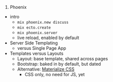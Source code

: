 1. Phoenix 
  + intro
    * `mix phoenix.new discuss`
    * `mix ecto.create`
    * `mix phoenix.server`
    * live reload, enabled by default
  + Server Side Templating
    * versus Single Page App
  + Templates versus Layouts
    * Layout: base template, shared across pages
    * Bootstrap: baked in by default, but dated
    * Alternative: [Materialize CSS][materialize]
      - CSS only, no need for JS, yet


  [materialize]: http://materializecss.com/getting-started.html
